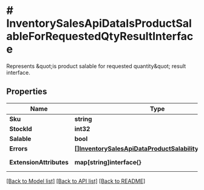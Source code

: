 # # InventorySalesApiDataIsProductSalableForRequestedQtyResultInterface
Represents \&quot;is product salable for requested quantity\&quot; result interface.

## Properties 


Name | Type | Description | Notes
------------ | ------------- | ------------- | -------------
**Sku**| **string** | Product sku from result.  |
**StockId**| **int32** | Stock id from result.  |
**Salable**| **bool** | Is salable result.  |
**Errors**| [**[]InventorySalesApiDataProductSalabilityErrorInterface**](InventorySalesApiDataProductSalabilityErrorInterface.md) | Errors from result.  |
**ExtensionAttributes**| **map[string]interface{}** | ExtensionInterface class for @see \\Magento\\InventorySalesApi\\Api\\Data\\IsProductSalableForRequestedQtyResultInterface  | [optional]


[[Back to Model list]](../../README.md#models) [[Back to API list]](../../README.md#endpoints) [[Back to README]](../../README.md)

